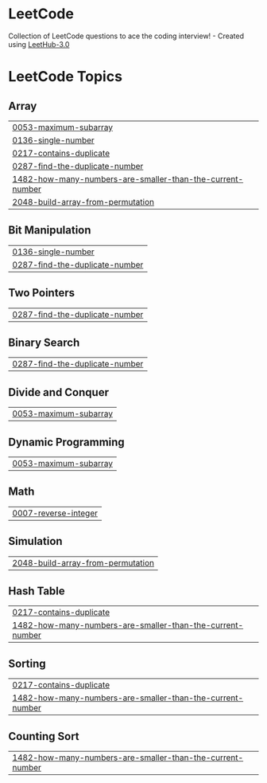 # LeetCode
Collection of LeetCode questions to ace the coding interview! - Created using [LeetHub-3.0](https://github.com/raphaelheinz/LeetHub-3.0)

<!---LeetCode Topics Start-->
# LeetCode Topics
## Array
|  |
| ------- |
| [0053-maximum-subarray](https://github.com/faizansid7/LeetCode/tree/master/0053-maximum-subarray) |
| [0136-single-number](https://github.com/faizansid7/LeetCode/tree/master/0136-single-number) |
| [0217-contains-duplicate](https://github.com/faizansid7/LeetCode/tree/master/0217-contains-duplicate) |
| [0287-find-the-duplicate-number](https://github.com/faizansid7/LeetCode/tree/master/0287-find-the-duplicate-number) |
| [1482-how-many-numbers-are-smaller-than-the-current-number](https://github.com/faizansid7/LeetCode/tree/master/1482-how-many-numbers-are-smaller-than-the-current-number) |
| [2048-build-array-from-permutation](https://github.com/faizansid7/LeetCode/tree/master/2048-build-array-from-permutation) |
## Bit Manipulation
|  |
| ------- |
| [0136-single-number](https://github.com/faizansid7/LeetCode/tree/master/0136-single-number) |
| [0287-find-the-duplicate-number](https://github.com/faizansid7/LeetCode/tree/master/0287-find-the-duplicate-number) |
## Two Pointers
|  |
| ------- |
| [0287-find-the-duplicate-number](https://github.com/faizansid7/LeetCode/tree/master/0287-find-the-duplicate-number) |
## Binary Search
|  |
| ------- |
| [0287-find-the-duplicate-number](https://github.com/faizansid7/LeetCode/tree/master/0287-find-the-duplicate-number) |
## Divide and Conquer
|  |
| ------- |
| [0053-maximum-subarray](https://github.com/faizansid7/LeetCode/tree/master/0053-maximum-subarray) |
## Dynamic Programming
|  |
| ------- |
| [0053-maximum-subarray](https://github.com/faizansid7/LeetCode/tree/master/0053-maximum-subarray) |
## Math
|  |
| ------- |
| [0007-reverse-integer](https://github.com/faizansid7/LeetCode/tree/master/0007-reverse-integer) |
## Simulation
|  |
| ------- |
| [2048-build-array-from-permutation](https://github.com/faizansid7/LeetCode/tree/master/2048-build-array-from-permutation) |
## Hash Table
|  |
| ------- |
| [0217-contains-duplicate](https://github.com/faizansid7/LeetCode/tree/master/0217-contains-duplicate) |
| [1482-how-many-numbers-are-smaller-than-the-current-number](https://github.com/faizansid7/LeetCode/tree/master/1482-how-many-numbers-are-smaller-than-the-current-number) |
## Sorting
|  |
| ------- |
| [0217-contains-duplicate](https://github.com/faizansid7/LeetCode/tree/master/0217-contains-duplicate) |
| [1482-how-many-numbers-are-smaller-than-the-current-number](https://github.com/faizansid7/LeetCode/tree/master/1482-how-many-numbers-are-smaller-than-the-current-number) |
## Counting Sort
|  |
| ------- |
| [1482-how-many-numbers-are-smaller-than-the-current-number](https://github.com/faizansid7/LeetCode/tree/master/1482-how-many-numbers-are-smaller-than-the-current-number) |
<!---LeetCode Topics End-->